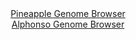 <div id="Pineapple_Genome_Browser" align="center">
  <a href="https://igv.org/app/?sessionURL=blob:zZNdb5swGIX_i6VWm0QAQ4GAVE00X0vzUbWMMqWqkCGGOAWb2g60jfLf61WbdrNKzcWmSb6wX9l.zzl.vAct5oIwCgJg6dDRIQQaEBvWRahuKrxENRYgKFAlsAY4LjDHNMcg2IMCCYnim7k6uZGyEYFhENn0akRLpgtbRzV6YRR1Qs9ZbQxYVaGMcSQZF8YFRy0zSNn2OpyhptFVb1t3jDWSyEBVs2FUMKPBtEw7dV_6q5SWmLIap_WukuRNQKr0KI1rvUBfwiQK8xwLMcPP0_V5OJuGt_YoXk3cwSq..prEbnIakZIiueP4PLMSCU.s8aCajIsNXo6ax4cuaSbOCn87O7GHp6OnhnAszqEHPdvzILRUNISu8dP_5FoNcqTzwSp0rtvLbnptj0c3y6uxnaNhOR5Gq_gd3wcNVCzfKRJAvuFeAE3NNl3Nsdzejynsa6bpq3Q4IyC4u9eA5Ch_UNvv9kA.N4oXIPDj7g0dDTC.xhwEPd80Pej7lnPmnZm.Dw_aHux49feiHcc3vmdaoWW5aUEqqWBep4I2QkeU6m1e6OXLkVne1lclw.0o7pvRdjvP_Ke2GBV8G80X7zKkWr89nzL6EUX_hLqPCNFldixq35PhYhbCaJH3b3dx35XuRf9ydbGYoj9_MVuZPS6agvEaSbVfVdTyJ20t4gRRqQotESQjFZHPiUqRdSCAlq2gBTmrmKIQ8DL7ZGqmBh3z82847cP94RU-">Pineapple Genome Browser</a>
</div>
<div id="Alphonso_Genome_Browser" align="center">
  <a href="https://igv.org/app/?sessionURL=blob:zZNda9swGIX_i6BlA8eW7TiODWWk6VeWkn5kSbqWYmRbtrXIkirJcZOQ_z4tbOymg.ZiY6AL6UXSe87Roy1YYakIZyAGnu0GtusCC6iKt1NUC4onqMYKxAWiCltA4gJLzDIM4i0okNJodn9tTlZaCxU7DtGiUyNWclv5NqrRhjPUKjvjtTPklKKUS6S5VM6pRCvukHLVaXGKhLBNb98OnBxp5CAqKs4UdwRmZdKa.5JfpaTEjNc4qRuqyV5AYvQYjbldoE.DxXSQZVipMV6P8pPBeDSY..ezx8ve8HF2c7WY9RbHU1IypBuJT4Il4lcvR95F9TIZ5acRT4W3bidh2MzPvh75Z8fnr4JIrE7c0A39MIT9wERDWI5f_yfXZpADndOr28slnj3Suzked2_Xr_PRphlXVVTxN333wM4ClGeNIQFklQxjF1o.7FmB1.v8mLp9C8LIpCM5AfHTswW0RNnSbH_aAr0Whheg8EuzR8cCXOZYgrgTQRi6UeQF3bALo8jdWVvQSPr3or2Y3Uch9Aae10sKQrWBOU8UE8pGjNmrrLDLzYFZ3i198fniphl.6aPlg98_U5thSAOcT7p_yNICpvX..YzR9yj6J9S9R4it00NRE3fmgxXt9UOAv0E_Y8qdD0jK_HZSLs_fDCg0dg8Lp.CyRtrsNxWz_MnbCkmCmDaFFVEkJZTo9cLkyFsQu55vsAUZp9xwCGSZfoAWtNwAfvyNp7973n0H">Alphonso Genome Browser</a>
</div>
